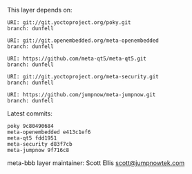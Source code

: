 This layer depends on:

    URI: git://git.yoctoproject.org/poky.git
    branch: dunfell

    URI: git://git.openembedded.org/meta-openembedded
    branch: dunfell

    URI: https://github.com/meta-qt5/meta-qt5.git
    branch: dunfell

    URI: git://git.yoctoproject.org/meta-security.git
    branch: dunfell

    URI: https://github.com/jumpnow/meta-jumpnow.git
    branch: dunfell


Latest commits:

    poky 9c80490684
    meta-openembedded e413c1ef6
    meta-qt5 fdd1951
    meta-security d83f7cb
    meta-jumpnow 9f716c8


meta-bbb layer maintainer: Scott Ellis <scott@jumpnowtek.com>
